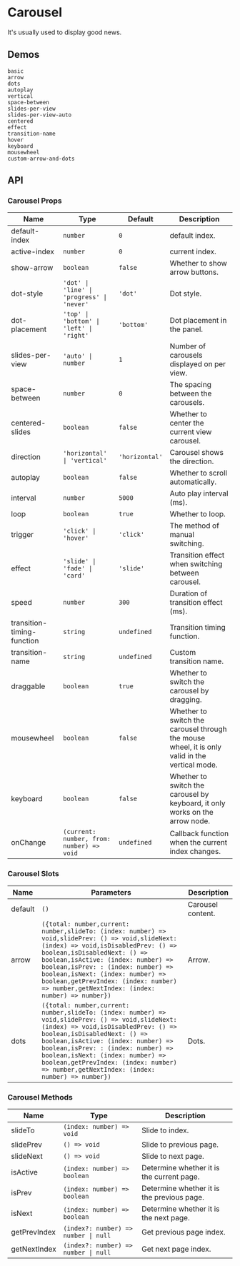 # Carousel

It's usually used to display good news.

## Demos

```demo
basic
arrow
dots
autoplay
vertical
space-between
slides-per-view
slides-per-view-auto
centered
effect
transition-name
hover
keyboard
mousewheel
custom-arrow-and-dots
```

## API

### Carousel Props

| Name | Type | Default | Description |
| --- | --- | --- | --- |
| default-index | `number` | `0` | default index. |
| active-index | `number` | `0` | current index. |
| show-arrow | `boolean` | `false` | Whether to show arrow buttons. |
| dot-style | `'dot' \| 'line' \| 'progress' \| 'never'` | `'dot'` | Dot style. |
| dot-placement | `'top' \| 'bottom' \| 'left' \| 'right'` | `'bottom'` | Dot placement in the panel. |
| slides-per-view | `'auto' \| number` | `1` | Number of carousels displayed on per view. |
| space-between | `number` | `0` | The spacing between the carousels. |
| centered-slides | `boolean` | `false` | Whether to center the current view carousel. |
| direction | `'horizontal' \| 'vertical'` | `'horizontal'` | Carousel shows the direction. |
| autoplay | `boolean` | `false` | Whether to scroll automatically. |
| interval | `number` | `5000` | Auto play interval (ms). |
| loop | `boolean` | `true` | Whether to loop. |
| trigger | `'click' \| 'hover'` | `'click'` | The method of manual switching. |
| effect | `'slide' \| 'fade' \| 'card'` | `'slide'` | Transition effect when switching between carousel. |
| speed | `number` | `300` | Duration of transition effect (ms). |
| transition-timing-function | `string` | `undefined` | Transition timing function. |
| transition-name | `string` | `undefined` | Custom transition name. |
| draggable | `boolean` | `true` | Whether to switch the carousel by dragging. |
| mousewheel | `boolean` | `false` | Whether to switch the carousel through the mouse wheel, it is only valid in the vertical mode. |
| keyboard | `boolean` | `false` | Whether to switch the carousel by keyboard, it only works on the arrow node. |
| onChange | `(current: number, from: number) => void` | `undefined` | Callback function when the current index changes. |

### Carousel Slots

| Name    | Parameters | Description       |
| ------- | ---- | ---------- |
| default | `()` | Carousel content. |
| arrow | `({total: number,current: number,slideTo: (index: number) => void,slidePrev: () => void,slideNext: (index) => void,isDisabledPrev: () => boolean,isDisabledNext: () => boolean,isActive: (index: number) => boolean,isPrev: : (index: number) => boolean,isNext: (index: number) => boolean,getPrevIndex: (index: number) => number,getNextIndex: (index: number) => number})` | Arrow. |
| dots | `({total: number,current: number,slideTo: (index: number) => void,slidePrev: () => void,slideNext: (index) => void,isDisabledPrev: () => boolean,isDisabledNext: () => boolean,isActive: (index: number) => boolean,isPrev: : (index: number) => boolean,isNext: (index: number) => boolean,getPrevIndex: (index: number) => number,getNextIndex: (index: number) => number})` | Dots. |

### Carousel Methods

| Name | Type | Description |
| --- | --- | --- |
| slideTo | `(index: number) => void` | Slide to index. |
| slidePrev | `() => void` | Slide to previous page. |
| slideNext | `() => void` | Slide to next page. |
| isActive | `(index: number) => boolean` | Determine whether it is the current page. |
| isPrev | `(index: number) => boolean` | Determine whether it is the previous page. |
| isNext | `(index: number) => boolean` | Determine whether it is the next page. |
| getPrevIndex | `(index?: number) => number \| null` | Get previous page index. |
| getNextIndex | `(index?: number) => number \| null` | Get next page index. |